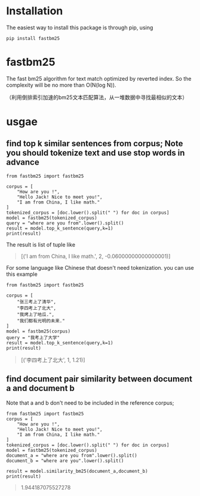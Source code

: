 # Installation
The easiest way to install this package is through pip, using

```
pip install fastbm25
```
# fastbm25
The fast bm25 algorithm for text match optimized by reverted index. So the complexity will be no more than O(N(log N)).

（利用倒排索引加速的bm25文本匹配算法，从一堆数据中寻找最相似的文本）

# usgae
## find top k similar sentences from corpus; Note you should tokenize text and use stop words in advance
```
from fastbm25 import fastbm25

corpus = [
    "How are you !",
    "Hello Jack! Nice to meet you!",
    "I am from China, I like math."
]
tokenized_corpus = [doc.lower().split(" ") for doc in corpus]
model = fastbm25(tokenized_corpus)
query = "where are you from".lower().split()
result = model.top_k_sentence(query,k=1)
print(result)
```
The result is list of tuple like
> [('I am from China, I like math.', 2, -0.06000000000000001)]

For some language like Chinese that doesn't need tokenization. you can use this example
```
from fastbm25 import fastbm25

corpus = [
    "张三考上了清华",
    "李四考上了北大",
    "我烤上了地瓜.",
    "我们都有光明的未来."
]
model = fastbm25(corpus)
query = "我考上了大学"
result = model.top_k_sentence(query,k=1)
print(result)
```
> [('李四考上了北大', 1, 1.21)]
## find document pair similarity  between document a and document b
Note that a and b don't need to be included in the reference corpus;

```
from fastbm25 import fastbm25
corpus = [
    "How are you !",
    "Hello Jack! Nice to meet you!",
    "I am from China, I like math."
]
tokenized_corpus = [doc.lower().split(" ") for doc in corpus]
model = fastbm25(tokenized_corpus)
document_a = "where are you from".lower().split()
document_b = "where are you".lower().split()

result = model.similarity_bm25(document_a,document_b)
print(result)
```
> 1.944187075527278

